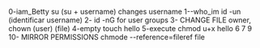 0-iam_Betty su (su + username) changes username
1--who_im id -un (identificar username)
2- id -nG for user groups
3- CHANGE FILE owner, chown (user) (file)
4-empty touch hello
5-execute chmod u+x hello
6
7
9
10- MIRROR PERMISSIONS chmode --reference=fileref file
